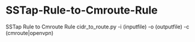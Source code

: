 # SSTap-Rule-to-Cmroute-Rule
SSTap Rule to Cmroute Rule
cidr_to_route.py -i (inputfile) -o (outputfile) -c (cmroute|openvpn)
